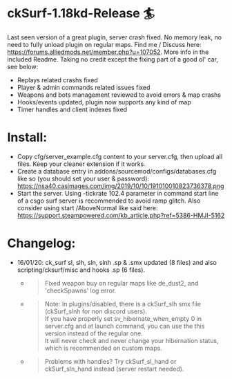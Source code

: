 # ckSurf-1.18kd-Release 🏄
  Last seen version of a great plugin, server crash fixed.
  No memory leak, no need to fully unload plugin on regular maps.
  Find me / Discuss here: https://forums.alliedmods.net/member.php?u=107052. More info in the included Readme.
  Taking no credit except the fixing part of a good ol' car, see below:
  - Replays related crashs fixed
  - Player & admin commands related issues fixed
  - Weapons and bots management reviewed to avoid errors & map crashs
  - Hooks/events updated, plugin now supports any kind of map
  - Timer handles and client indexes fixed

# Install:
  - Copy cfg/server_example.cfg content to your server.cfg, then upload all files. Keep your cleaner extension if it works.
  - Create a database entry in addons/sourcemod/configs/databases.cfg like so (you should set your user & password):
  https://nsa40.casimages.com/img/2019/10/10/191010010823736378.png
  - Start the server. Using -tickrate 102.4 parameter in command start line of a csgo surf server is recommended to avoid ramp glitch.
  Also consider using start /AboveNormal like said here: https://support.steampowered.com/kb_article.php?ref=5386-HMJI-5162

# Changelog:
  - 16/01/20: ck_surf sl, slh, sln, slnh .sp & .smx updated (8 files) and also scripting/cksurf/misc and hooks .sp (6 files).
    - > Fixed weapon buy on regular maps like de_dust2,  and 'checkSpawns' log error.
    - > Note: In plugins/disabled, there is a ckSurf_slh smx file (ckSurf_slnh for non discord users).  
    If you have properly set sv_hibernate_when_empty 0 in server.cfg and at launch command, you can use the this version instead of the regular one.  
    It will never check and never change your hibernation status, which is recommended on custom maps.
    - > Problems with handles? Try ckSurf_sl_hand or ckSurf_sln_hand instead (server restart needed).
